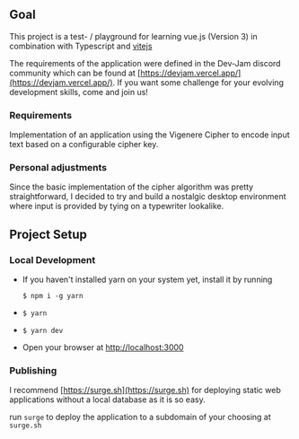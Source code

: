 ## Goal

This project is a test- / playground for learning vue.js (Version 3) in combination with Typescript and [vitejs](https://vitejs.dev/)

The requirements of the application were defined in the Dev-Jam discord community which can be found at [https://devjam.vercel.app/](https://devjam.vercel.app/). If you want some challenge for your evolving development skills, come and join us!

### Requirements

Implementation of an application using the Vigenere Cipher to encode input text based on a configurable cipher key.

### Personal adjustments

Since the basic implementation of the cipher algorithm was pretty straightforward, I decided to try and build a nostalgic desktop environment where input is provided by tying on a typewriter lookalike.

## Project Setup

### Local Development

- If you haven't installed yarn on your system yet, install it by running

  `$ npm i -g yarn`
- `$ yarn`
- `$ yarn dev`
- Open your browser at [http://localhost:3000](http://localhost:3000)

### Publishing

I recommend [https://surge.sh](https://surge.sh) for deploying static web applications without a local database as it is so easy.

run `surge` to deploy the application to a subdomain of your choosing at `surge.sh`